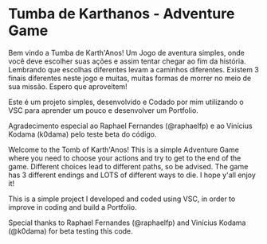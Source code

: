 # Tumba de Karthanos - Adventure Game

Bem vindo a Tumba de Karth'Anos!
Um Jogo de aventura simples, onde você deve escolher suas ações e assim tentar chegar ao fim da história.
Lembrando que escolhas diferentes levam a caminhos diferentes.
Existem 3 finais diferentes neste jogo e muitas, muitas formas de morrer no meio de sua missão. 
Espero que aproveitem!

Este é um projeto simples, desenvolvido e Codado por mim utilizando o VSC para aprender um pouco e desenvolver um Portfolio.

Agradecimento especial ao Raphael Fernandes (@raphaelfp) e ao Vinícius Kodama (k0dama) pelo teste beta do código.


Welcome to the Tomb of Karth'Anos!
This is a simple Adventure Game where you need to choose your actions and try to get to the end of the game.
Different choices lead to different paths, so be advised.
The game has 3 different endings and LOTS of different ways to die. 
I hope y'all enjoy it!

This is a simple project I developed and coded using VSC, in order to improve in coding and build a Portfolio.

Special thanks to Raphael Fernandes (@raphaelfp) and Vinícius Kodama (@k0dama) for beta testing this code.
